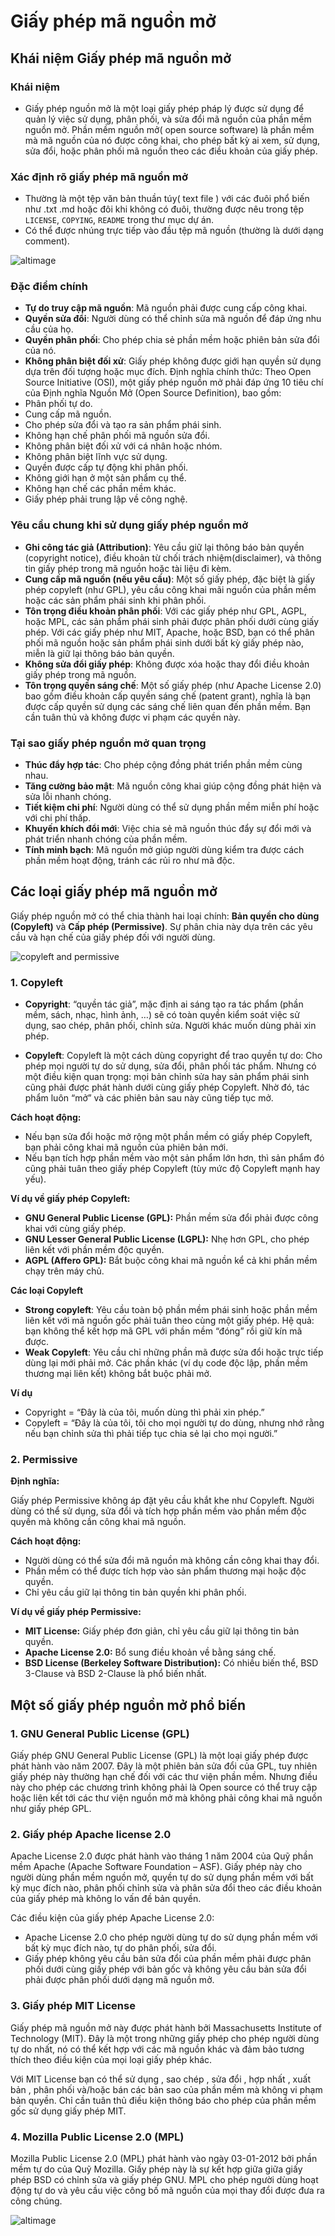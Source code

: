 # Giấy phép mã nguồn mở
## Khái niệm Giấy phép mã nguồn mở
### Khái niệm

- Giấy phép nguồn mở là một loại giấy phép pháp lý được sử dụng để quản lý việc sử dụng, phân phối, và sửa đổi mã nguồn của phần mềm nguồn mở. Phần mềm nguồn mở( open source software) là phần mềm mà mã nguồn của nó được công khai, cho phép bất kỳ ai xem, sử dụng, sửa đổi, hoặc phân phối mã nguồn theo các điều khoản của giấy phép.
### Xác định rõ giấy phép mã nguồn mở
- Thường là một tệp văn bản thuần túy( text file ) với các đuôi phổ biến như .txt .md hoặc đôi khi không có đuôi, thường được nêu trong tệp `LICENSE`, `COPYING`, `README` trong thư mục dự án.
- Có thể được nhúng trực tiếp vào đầu tệp mã nguồn (thường là dưới dạng comment).

![altimage](../images/Licenseinforgithub.png)

### Đặc điểm chính
- **Tự do truy cập mã nguồn**: Mã nguồn phải được cung cấp công khai.
- **Quyền sửa đổi**: Người dùng có thể chỉnh sửa mã nguồn để đáp ứng nhu cầu của họ.
- **Quyền phân phối**: Cho phép chia sẻ phần mềm hoặc phiên bản sửa đổi của nó.
- **Không phân biệt đối xử**: Giấy phép không được giới hạn quyền sử dụng dựa trên đối tượng hoặc mục đích.
Định nghĩa chính thức: Theo Open Source Initiative (OSI), một giấy phép nguồn mở phải đáp ứng 10 tiêu chí của Định nghĩa Nguồn Mở (Open Source Definition), bao gồm:
- Phân phối tự do.
- Cung cấp mã nguồn.
- Cho phép sửa đổi và tạo ra sản phẩm phái sinh.
- Không hạn chế phân phối mã nguồn sửa đổi.
- Không phân biệt đối xử với cá nhân hoặc nhóm.
- Không phân biệt lĩnh vực sử dụng.
- Quyền được cấp tự động khi phân phối.
- Không giới hạn ở một sản phẩm cụ thể.
- Không hạn chế các phần mềm khác.
- Giấy phép phải trung lập về công nghệ.

### Yêu cầu chung khi sử dụng giấy phép nguồn mở
- **Ghi công tác giả (Attribution)**: Yêu cầu giữ lại thông báo bản quyền (copyright notice), điều khoản từ chối trách nhiệm(disclaimer), và thông tin giấy phép trong mã nguồn hoặc tài liệu đi kèm.
- **Cung cấp mã nguồn (nếu yêu cầu)**: Một số giấy phép, đặc biệt là giấy phép copyleft (như GPL), yêu cầu công khai mãi nguồn của phần mềm hoặc các sản phẩm phái sinh khi phân phối.
- **Tôn trọng điều khoản phân phối**: Với các giấy phép như GPL, AGPL, hoặc MPL, các sản phẩm phái sinh phải được phân phối dưới cùng giấy phép. Với các giấy phép như MIT, Apache, hoặc BSD, bạn có thể phân phối mã nguồn hoặc sản phẩm phái sinh dưới bất kỳ giấy phép nào, miễn là giữ lại thông báo bản quyền.
- **Không sửa đổi giấy phép**: Không được xóa hoặc thay đổi điều khoản giấy phép trong mã nguồn.
- **Tôn trọng quyền sáng chế**: Một số giấy phép (như Apache License 2.0) bao gồm điều khoản cấp quyền sáng chế (patent grant), nghĩa là bạn được cấp quyền sử dụng các sáng chế liên quan đến phần mềm. Bạn cần tuân thủ và không được vi phạm các quyền này.

### Tại sao giấy phép nguồn mở quan trọng
- **Thúc đẩy hợp tác**: Cho phép cộng đồng phát triển phần mềm cùng nhau.
- **Tăng cường bảo mật**: Mã nguồn công khai giúp cộng đồng phát hiện và sửa lỗi nhanh chóng.
- **Tiết kiệm chi phí**: Người dùng có thể sử dụng phần mềm miễn phí hoặc với chi phí thấp.
- **Khuyến khích đổi mới**: Việc chia sẻ mã nguồn thúc đẩy sự đổi mới và phát triển nhanh chóng của phần mềm.
- **Tính minh bạch**: Mã nguồn mở giúp người dùng kiểm tra được cách phần mềm hoạt động, tránh các rủi ro như mã độc.

## Các loại giấy phép mã nguồn mở
Giấy phép nguồn mở có thể chia thành hai loại chính: **Bản quyền cho dùng (Copyleft)** và **Cấp phép (Permissive)**. Sự phân chia này dựa trên các yêu cầu và hạn chế của giấy phép đối với người dùng.

![copyleft and permissive](../images/OSSLcategories.png)

### 1. Copyleft
- **Copyright**: “quyền tác giả”, mặc định ai sáng tạo ra tác phẩm (phần mềm, sách, nhạc, hình ảnh, …) sẽ có toàn quyền kiểm soát việc sử dụng, sao chép, phân phối, chỉnh sửa. Người khác muốn dùng phải xin phép.

- **Copyleft**: Copyleft là một cách dùng copyright để trao quyền tự do: Cho phép mọi người tự do sử dụng, sửa đổi, phân phối tác phẩm. Nhưng có một điều kiện quan trọng: mọi bản chỉnh sửa hay sản phẩm phái sinh cũng phải được phát hành dưới cùng giấy phép Copyleft. Nhờ đó, tác phẩm luôn “mở” và các phiên bản sau này cũng tiếp tục mở.

**Cách hoạt động:**

- Nếu bạn sửa đổi hoặc mở rộng một phần mềm có giấy phép Copyleft, bạn phải công khai mã nguồn của phiên bản mới.
- Nếu bạn tích hợp phần mềm vào một sản phẩm lớn hơn, thì sản phẩm đó cũng phải tuân theo giấy phép Copyleft (tùy mức độ Copyleft mạnh hay yếu).

**Ví dụ về giấy phép Copyleft:**

- **GNU General Public License (GPL):** Phần mềm sửa đổi phải được công khai với cùng giấy phép.
- **GNU Lesser General Public License (LGPL):** Nhẹ hơn GPL, cho phép liên kết với phần mềm độc quyền.
- **AGPL (Affero GPL):** Bắt buộc công khai mã nguồn kể cả khi phần mềm chạy trên máy chủ.

**Các loại Copyleft**
- **Strong copyleft**: Yêu cầu toàn bộ phần mềm phái sinh hoặc phần mềm liên kết với mã nguồn gốc phải tuân theo cùng một giấy phép. Hệ quả: bạn không thể kết hợp mã GPL với phần mềm “đóng” rồi giữ kín mã được.
- **Weak Copyleft**: Yêu cầu chỉ những phần mã được sửa đổi hoặc trực tiếp dùng lại mới phải mở. Các phần khác (ví dụ code độc lập, phần mềm thương mại liên kết) không bắt buộc phải mở.

**Ví dụ**
- Copyright = “Đây là của tôi, muốn dùng thì phải xin phép.”
- Copyleft = “Đây là của tôi, tôi cho mọi người tự do dùng, nhưng nhớ rằng nếu bạn chỉnh sửa thì phải tiếp tục chia sẻ lại cho mọi người.”


### 2. Permissive

**Định nghĩa:**

Giấy phép Permissive không áp đặt yêu cầu khắt khe như Copyleft. Người dùng có thể sử dụng, sửa đổi và tích hợp phần mềm vào phần mềm độc quyền mà không cần công khai mã nguồn.

**Cách hoạt động:**

- Người dùng có thể sửa đổi mã nguồn mà không cần công khai thay đổi.
- Phần mềm có thể được tích hợp vào sản phẩm thương mại hoặc độc quyền.
- Chỉ yêu cầu giữ lại thông tin bản quyền khi phân phối.

**Ví dụ về giấy phép Permissive:**

- **MIT License:** Giấy phép đơn giản, chỉ yêu cầu giữ lại thông tin bản quyền.
- **Apache License 2.0:** Bổ sung điều khoản về bằng sáng chế.
- **BSD License (Berkeley Software Distribution):** Có nhiều biến thể, BSD 3-Clause và BSD 2-Clause là phổ biến nhất.

## Một số giấy phép nguồn mở phổ biến

### 1. GNU General Public License (GPL)
Giấy phép GNU General Public License (GPL) là một loại giấy phép được phát hành vào năm 2007. Đây là một phiên bản sửa đổi của GPL, tuy nhiên giấy phép này thường hạn chế đối với các thư viện phần mềm. Nhưng điều này cho phép các chương trình không phải là Open source có thể truy cập hoặc liên kết tới các thư viện nguồn mở mà không phải công khai mã nguồn như giấy phép GPL.

### 2. Giấy phép Apache license 2.0
Apache License 2.0 được phát hành vào tháng 1 năm 2004 của Quỹ phần mềm Apache (Apache Software Foundation – ASF). Giấy phép này cho người dùng phần mềm nguồn mở, quyền tự do sử dụng phần mềm với bất kỳ mục đích nào, phân phối chỉnh sửa và phân sửa đổi theo các điều khoản của giấy phép mà không lo vấn đề bản quyền.

Các điều kiện của giấy phép Apache License 2.0:

- Apache License 2.0 cho phép người dùng tự do sử dụng phần mềm với bất kỳ mục đích nào, tự do phân phối, sửa đổi.
- Giấy phép không yêu cầu bản sửa đổi của phần mềm phải được phân phối dưới cùng giấy phép với bản gốc và không yêu cầu bản sửa đổi phải được phân phối dưới dạng mã nguồn mở.

### 3. Giấy phép MIT License
Giấy phép mã nguồn mở này được phát hành bởi Massachusetts Institute of Technology (MIT). Đây là một trong những giấy phép cho phép người dùng tự do nhất, nó có thể kết hợp với các mã nguồn khác và đảm bảo tương thích theo điều kiện của mọi loại giấy phép khác.

Với MIT License bạn có thể sử dụng , sao chép , sửa đổi , hợp nhất , xuất bản , phân phối và/hoặc bán các bản sao của phần mềm mà không vi phạm bản quyền. Chỉ cần tuân thủ điều kiện thông báo cho phép của phần mềm gốc sử dụng giấy phép MIT.

### 4. Mozilla Public License 2.0 (MPL)
Mozilla Public License 2.0 (MPL) phát hành vào ngày 03-01-2012 bởi phần mềm tự do của Quỹ Mozilla. Giấy phép này là sự kết hợp giữa giữa giấy phép BSD có chỉnh sửa và giấy phép GNU. MPL cho phép người dùng hoạt động tự do và yêu cầu việc công bố mã nguồn của mọi thay đổi được đưa ra công chúng.

![altimage](../images/restrictiveness.png)